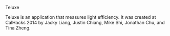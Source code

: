Teluxe

Teluxe is an application that measures light efficiency. It was created at CalHacks 2014 by Jacky Liang, Justin Chiang, Mike Shi, Jonathan Chu, and Tina Zheng.

